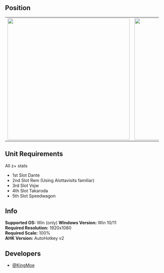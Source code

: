 ## Position 
<table>
  <tr>
    <td><img src="https://i.ibb.co/4Zz0wjkW/image-2025-05-20-104628325.png" width="400"/></td>
    <td><img src="https://i.ibb.co/xq3SJSLB/image-2025-05-20-104735524.png" width="400"/></td>
  </tr>
</table>

## Unit Requirements
   All z+ stats
- 1st Slot Dante
- 2nd Slot Rem (Using Alottavisits familiar)
- 3rd Slot Vsjw
- 4th Slot Takaroda
- 5th Slot Speedwagon

## Info
**Supported OS:** Win (only)
**Windows Version:** Win 10/11\
**Required Resolution:** 1920x1080\
**Required Scale:** 100%\
**AHK Version:** AutoHotkey v2




## Developers

- [@KingMoe](https://discord.com/users/396754528910966802)
